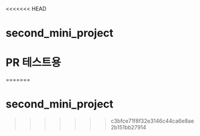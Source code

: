 <<<<<<< HEAD
# second_mini_project
# PR 테스트용
=======
# second_mini_project
>>>>>>> c3bfce71f8f32e3146c44ca6e8ae2b151bb27914
